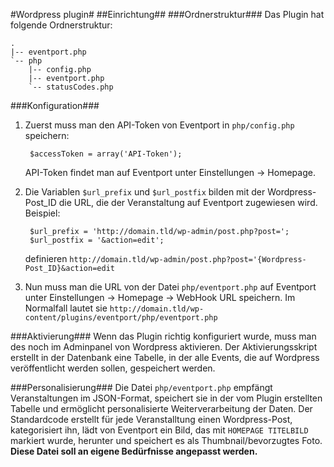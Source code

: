 #Wordpress plugin#
##Einrichtung##
###Ordnerstruktur###
Das Plugin hat folgende Ordnerstruktur:

    .
    |-- eventport.php
    `-- php
        |-- config.php
        |-- eventport.php
        `-- statusCodes.php
###Konfiguration###
1. Zuerst muss man den API-Token von Eventport in `php/config.php` speichern:

        $accessToken = array('API-Token');

    API-Token findet man auf Eventport unter Einstellungen -> Homepage.
2. Die Variablen `$url_prefix` und `$url_postfix` bilden mit der Wordpress-Post_ID die URL, die der Veranstaltung auf Eventport zugewiesen wird. Beispiel: 

        $url_prefix = 'http://domain.tld/wp-admin/post.php?post=';
        $url_postfix = '&action=edit';
    definieren `http://domain.tld/wp-admin/post.php?post='{Wordpress-Post_ID}&action=edit`
3. Nun muss man die URL von der Datei `php/eventport.php` auf Eventport unter Einstellungen -> Homepage -> WebHook URL speichern. Im Normalfall lautet sie `http://domain.tld/wp-content/plugins/eventport/php/eventport.php`

###Aktivierung###
Wenn das Plugin richtig konfiguriert wurde, muss man des noch im Adminpanel von Wordpress aktivieren. Der Aktivierungsskript erstellt in der Datenbank eine Tabelle, in der alle Events, die auf Wordpress veröffentlicht werden sollen, gespeichert werden.

###Personalisierung###
Die Datei `php/eventport.php` empfängt Veranstaltungen im JSON-Format, speichert sie in der vom Plugin erstellten Tabelle und ermöglicht personalisierte Weiterverarbeitung der Daten. Der Standardcode erstellt für jede Veranstalltung einen Wordpress-Post, kategorisiert ihn, lädt von Eventport ein Bild, das mit `HOMEPAGE TITELBILD` markiert wurde, herunter und speichert es als Thumbnail/bevorzugtes Foto. **Diese Datei soll an eigene Bedürfnisse angepasst werden.**


